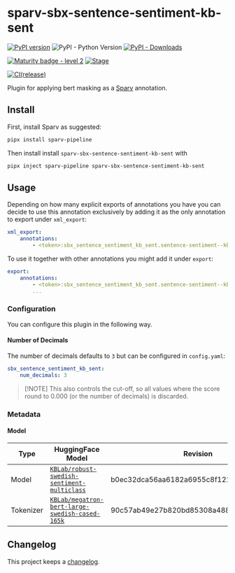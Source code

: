 # sparv-sbx-sentence-sentiment-kb-sent

[![PyPI version](https://badge.fury.io/py/sparv-sbx-sentence-sentiment-kb-sent.svg)](https://pypi.org/project/sparv-sbx-sentence-sentiment-kb-sent)
![PyPI - Python Version](https://img.shields.io/pypi/pyversions/sparv-sbx-sentence-sentiment-kb-sent)
[![PyPI - Downloads](https://img.shields.io/pypi/dm/sparv-sbx-sentence-sentiment-kb-sent)](https://pypi.org/project/sparv-sbx-sentence-sentiment-kb-sent/)

[![Maturity badge - level 2](https://img.shields.io/badge/Maturity-Level%202%20--%20First%20Release-yellowgreen.svg)](https://github.com/spraakbanken/getting-started/blob/main/scorecard.md)
[![Stage](https://img.shields.io/pypi/status/sparv-sbx-sentence-sentiment-kb-sent)](https://pypi.org/project/sparv-sbx-sentence-sentiment-kb-sent/)

[![CI(release)](https://github.com/spraakbanken/sparv-sbx-sentiment-analysis/actions/workflows/release-sentence-sentiment-kb-sent.yml/badge.svg)](https://github.com/spraakbanken/sparv-sbx-sentiment-analysis/actions/workflows/release-sentence-sentiment-kb-sent.yml)

Plugin for applying bert masking as a [Sparv](https://github.com/spraakbanken/sparv-pipeline) annotation.

## Install

First, install Sparv as suggested:

```bash
pipx install sparv-pipeline
```

Then install install `sparv-sbx-sentence-sentiment-kb-sent` with

```bash
pipx inject sparv-pipeline sparv-sbx-sentence-sentiment-kb-sent
```

## Usage

Depending on how many explicit exports of annotations you have you can decide to use this
annotation exclusively by adding it as the only annotation to export under `xml_export`:

```yaml
xml_export:
    annotations:
        - <token>:sbx_sentence_sentiment_kb_sent.sentence-sentiment--kb-bert
```

To use it together with other annotations you might add it under `export`:

```yaml
export:
    annotations:
        - <token>:sbx_sentence_sentiment_kb_sent.sentence-sentiment--kb-bert
        ...
```

### Configuration

You can configure this plugin in the following way.

#### Number of Decimals

The number of decimals defaults to `3` but can be configured in `config.yaml`:

```yaml
sbx_sentence_sentiment_kb_sent:
    num_decimals: 3
```

> [!NOTE] This also controls the cut-off, so all values where the score round to 0.000 (or the number of decimals) is discarded.

### Metadata

#### Model

Type | HuggingFace Model | Revision
--- | --- | ---
Model | [`KBLab/robust-swedish-sentiment-multiclass`](https://huggingface.co/KBLab/robust-swedish-sentiment-multiclass) | b0ec32dca56aa6182a6955c8f12129bbcbc7fdbd
Tokenizer | [`KBLab/megatron-bert-large-swedish-cased-165k`](https://huggingface.co/KBLab/megatron-bert-large-swedish-cased-165k)  | 90c57ab49e27b820bd85308a488409dfea25600d

## Changelog

This project keeps a [changelog](./CHANGELOG.md).
